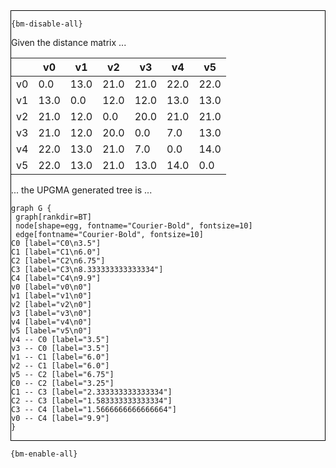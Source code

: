 <div style="border:1px solid black;">

`{bm-disable-all}`

Given the distance matrix ...

<table>
<thead><tr>
<th></th>
<th>v0</th>
<th>v1</th>
<th>v2</th>
<th>v3</th>
<th>v4</th>
<th>v5</th>
</tr></thead>
<tbody>
<tr>
<td>v0</td>
<td>0.0</td>
<td>13.0</td>
<td>21.0</td>
<td>21.0</td>
<td>22.0</td>
<td>22.0</td>
</tr>
<tr>
<td>v1</td>
<td>13.0</td>
<td>0.0</td>
<td>12.0</td>
<td>12.0</td>
<td>13.0</td>
<td>13.0</td>
</tr>
<tr>
<td>v2</td>
<td>21.0</td>
<td>12.0</td>
<td>0.0</td>
<td>20.0</td>
<td>21.0</td>
<td>21.0</td>
</tr>
<tr>
<td>v3</td>
<td>21.0</td>
<td>12.0</td>
<td>20.0</td>
<td>0.0</td>
<td>7.0</td>
<td>13.0</td>
</tr>
<tr>
<td>v4</td>
<td>22.0</td>
<td>13.0</td>
<td>21.0</td>
<td>7.0</td>
<td>0.0</td>
<td>14.0</td>
</tr>
<tr>
<td>v5</td>
<td>22.0</td>
<td>13.0</td>
<td>21.0</td>
<td>13.0</td>
<td>14.0</td>
<td>0.0</td>
</tr>
</tbody>
</table>

... the UPGMA generated tree is ...


```{dot}
graph G {
 graph[rankdir=BT]
 node[shape=egg, fontname="Courier-Bold", fontsize=10]
 edge[fontname="Courier-Bold", fontsize=10]
C0 [label="C0\n3.5"]
C1 [label="C1\n6.0"]
C2 [label="C2\n6.75"]
C3 [label="C3\n8.333333333333334"]
C4 [label="C4\n9.9"]
v0 [label="v0\n0"]
v1 [label="v1\n0"]
v2 [label="v2\n0"]
v3 [label="v3\n0"]
v4 [label="v4\n0"]
v5 [label="v5\n0"]
v4 -- C0 [label="3.5"]
v3 -- C0 [label="3.5"]
v1 -- C1 [label="6.0"]
v2 -- C1 [label="6.0"]
v5 -- C2 [label="6.75"]
C0 -- C2 [label="3.25"]
C1 -- C3 [label="2.333333333333334"]
C2 -- C3 [label="1.583333333333334"]
C3 -- C4 [label="1.5666666666666664"]
v0 -- C4 [label="9.9"]
}
```

</div>

`{bm-enable-all}`

